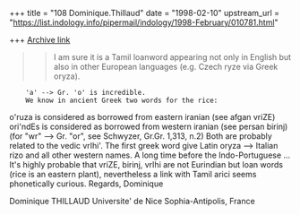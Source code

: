 +++
title = "108 Dominique.Thillaud"
date = "1998-02-10"
upstream_url = "https://list.indology.info/pipermail/indology/1998-February/010781.html"

+++
[Archive link](https://list.indology.info/pipermail/indology/1998-February/010781.html)

>>I am sure it is a Tamil loanword appearing not only in English but also in
>>other European languages (e.g. Czech ryze via Greek oryza).

        'a' --> Gr. 'o' is incredible.
        We know in ancient Greek two words for the rice:
o'ruza is considered as borrowed from eastern iranian (see afgan vriZE)
ori'ndEs is considered as borrowed from western iranian (see persan birinj)
(for "wr" --> Gr. "or", see Schwyzer, Gr.Gr. 1,313, n.2)
        Both are probably related to the vedic vrIhi'.
        The first greek word give Latin oryza --> Italian rizo and all
other western names.
        A long time before the Indo-Portuguese ...
        It's highly probable that vriZE, birinj, vrIhi are not Eurindian
but loan words (rice is an eastern plant), nevertheless a link with Tamil
arici seems phonetically curious.
        Regards,
Dominique

Dominique THILLAUD
Universite' de Nice Sophia-Antipolis, France



